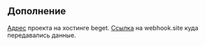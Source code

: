 ## Дополнение
[Адрес](http://w95862lu.beget.tech/task3/index.html) проекта на хостинге beget. 
[Ссылка](https://webhook.site/#!/3234e07f-05ae-4eba-841a-53f04596ed8e/a654e53f-2a18-4e5b-9765-38f84c0b3dc2/1) на webhook.site куда передавались данные.
